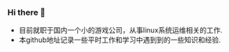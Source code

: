### Hi there 👋

<!--
**Sseve/Sseve** is a ✨ _special_ ✨ repository because its `README.md` (this file) appears on your GitHub profile.

Here are some ideas to get you started:

- 🔭 I’m currently working on ...
- 🌱 I’m currently learning ...
- 👯 I’m looking to collaborate on ...
- 🤔 I’m looking for help with ...
- 💬 Ask me about ...
- 📫 How to reach me: ...
- 😄 Pronouns: ...
- ⚡ Fun fact: ...
-->
- 目前就职于国内一个小的游戏公司，从事linux系统运维相关的工作.
- 本github地址记录一些平时工作和学习中遇到到的一些知识和经验.
